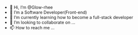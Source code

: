 - 👋 Hi, I’m @Glow-rhee
- 👀 I’m a Software Developer(Front-end)
- 🌱 I’m currently learning how to become a full-stack developer
- 💞️ I’m looking to collaborate on ...
- 📫 How to reach me ...

<!---
Glow-rhee/Glow-rhee is a ✨ special ✨ repository because its `README.md` (this file) appears on your GitHub profile.
You can click the Preview link to take a look at your changes.
--->
